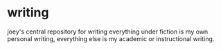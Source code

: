 # writing
joey's central repository for writing
everything under fiction is my own personal writing, everything else is my academic or instructional writing.
